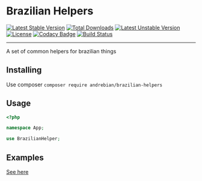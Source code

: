 # Brazilian Helpers

[![Latest Stable Version](https://poser.pugx.org/andrebian/brazilian-helpers/v/stable.svg)](https://packagist.org/packages/andrebian/brazilian-helpers) [![Total Downloads](https://poser.pugx.org/andrebian/brazilian-helpers/downloads.svg)](https://packagist.org/packages/andrebian/brazilian-helpers) [![Latest Unstable Version](https://poser.pugx.org/andrebian/brazilian-helpers/v/unstable.svg)](https://packagist.org/packages/andrebian/brazilian-helpers) [![License](https://poser.pugx.org/andrebian/brazilian-helpers/license.svg)](https://packagist.org/packages/andrebian/brazilian-helpers)
[![Codacy Badge](https://api.codacy.com/project/badge/grade/a6e6df19bd5649b6bc3cf65aea94a4c8)](https://www.codacy.com/app/andrecardosodev/brazilian-helpers)
[![Build Status](https://travis-ci.com/andrebian/brazilian-helpers.svg?branch=master)](https://travis-ci.com/andrebian/brazilian-helpers)


----------


A set of common helpers for brazilian things


## Installing

Use composer `composer require andrebian/brazilian-helpers`


## Usage 

```php
<?php 

namespace App;

use BrazilianHelper;
```   

## Examples

[See here][1]


[1]: https://github.com/andrebian/brazilian-helpers/blob/master/EXAMPLES.md
